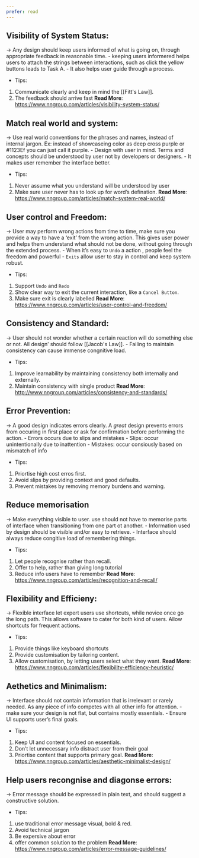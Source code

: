```yaml
---
prefer: read
---
```

## Visibility of System Status:
→ Any design should keep users informed of what is going on, through appropriate feedback in reasonable time.
	 - keeping users informered helps users to attach the strings between interactions, such as click the yellow buttons leads to Task A.
	 - It also helps user guide through a process.
- Tips:
1. Communicate clearly and keep in mind the [[Fitt's Law]].
2. The feedback should arrive fast
__Read More__: https://www.nngroup.com/articles/visibility-system-status/

## Match real world and system:
→ Use real world conventions for the phrases and names, instead of internal jargon. Ex: instead of showcaseing color as deep cross purple or #1123Ef you can just call it purple.
	- Design with user in mind. Terms and concepts should be understood by user not by developers or designers.
	- It makes user remember the interface better.
- Tips:
1. Never assume what you understand will be understood by user
2. Make sure user never has to look up for word’s defination.
__Read More__: https://www.nngroup.com/articles/match-system-real-world/

## User control and Freedom:
→ User may perform wrong actions from time to time, make sure you provide a way to have a ‘exit’ from the wrong action. This gives user power and helps them understand what should not be done, without going through the extended process.
	- When it’s easy to `Undo` a action , people feel the freedom and powerful
	- `Exits` allow user to stay in control and keep system robust.
- Tips:
1. Support `Undo` and `Redo`
2. Show clear way to exit the current interaction, like a `Cancel Button`.
3. Make sure exit is clearly labelled
__Read More__: https://www.nngroup.com/articles/user-control-and-freedom/

## Consistency and Standard:
→ User should not wonder whether a certain reaction will do something else or not. All design’ should follow [[Jacob's Law]].
	 - Failing to maintain consistency can cause immense congnitive load.
- Tips: 
1. Improve learnability by maintaining consistency both internally and externally.
2. Maintain consistency with single product
__Read More__: http://www.nngroup.com/articles/consistency-and-standards/

## Error Prevention:
→ A good design indicates errors clearly. A *great* design prevents errors from occuring in first place or ask for confirmation before performing the action.
	- Errors occurs due to slips and mistakes
	- Slips: occur unintentionally due to inattention
	- Mistakes: occur consiously based on mismatch of info
- Tips:
1. Priortise high cost erros first.
2. Avoid slips by providing context and good defaults.
3. Prevent mistakes by removing memory burdens and warning.

## Reduce memorisation
→ Make everything visible to user. use should not have to memorise parts of interface when transitioning from one part ot another. 
	- Information used by design should be visible and/or easy to retrieve.
	- Interface should always reduce congitive load of remembering things.
- Tips:
1. Let people recognise rather than recall.
2. Offer to help, rather than giving long tutorial
3. Reduce info users have to remember
__Read More__: https://www.nngroup.com/articles/recognition-and-recall/

## Flexibility and Efficieny:
→ Flexible interface let expert users use shortcuts, while novice once go the long path. This allows software to cater for both kind of users.
Allow shortcuts for frequent actions.
- Tips:
1. Provide things like keyboard shortcuts
2. Provide customisation by tailoring content.
3. Allow customisation, by letting users select what they want.
__Read More__: https://www.nngroup.com/articles/flexibility-efficiency-heuristic/

## Aethetics and Minimalism:
→ Interface should not contain information that is irrelevant or rarely needed. As any piece of info competes with all other info for attention.
	- make sure your design is not flat, but contains mostly essentials.
	- Ensure UI supports user’s final goals.
- Tips:
1. Keep UI and content focused on essentials.
2. Don’t let unnecessary info distract user from their goal
3. Priortise content that supports primary goal.
__Read More__: https://www.nngroup.com/articles/aesthetic-minimalist-design/

## Help users recongnise and diagonse errors:
→ Error message should be expressed in plain text, and should suggest a constructive solution.
- Tips:
1. use traditional error message visual, bold & red.
2. Avoid technical jargon
3. Be expersive about error
4. offer common solution to the problem
__Read More__: https://www.nngroup.com/articles/error-message-guidelines/


